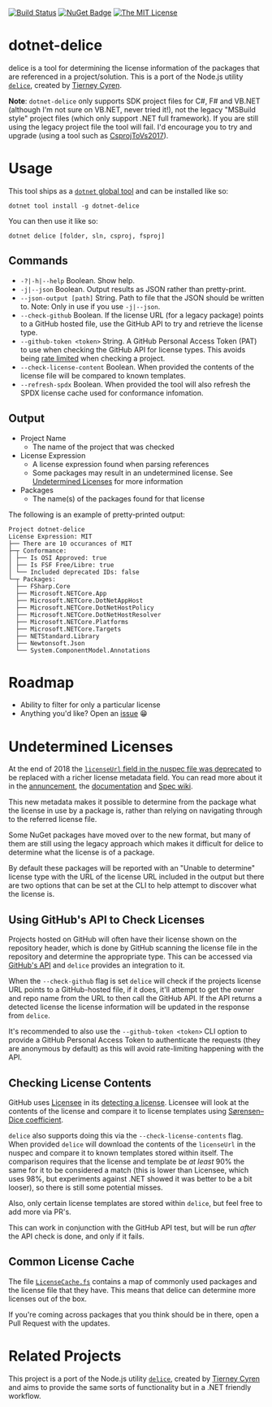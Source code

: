 [![Build Status](https://dev.azure.com/aaronpowell/dotnet-delice/_apis/build/status/master%20build?branchName=master)](https://dev.azure.com/aaronpowell/dotnet-delice/_build/latest?definitionId=29&branchName=master) [![NuGet Badge](https://buildstats.info/nuget/dotnet-delice)](https://www.nuget.org/packages/dotnet-delice) [![The MIT License](https://img.shields.io/badge/license-MIT-orange.svg?color=blue&style=flat-square)](http://opensource.org/licenses/MIT)

# dotnet-delice

delice is a tool for determining the license information of the packages that are referenced in a project/solution. This is a port of the Node.js utility [`delice`](https://github.com/cutenode/delice), created by [Tierney Cyren](https://github.com/bnb).

**Note**: `dotnet-delice` only supports SDK project files for C#, F# and VB.NET (although I'm not sure on VB.NET, never tried it!), not the legacy "MSBuild style" project files (which only support .NET full framework). If you are still using the legacy project file the tool will fail. I'd encourage you to try and upgrade (using a tool such as [CsprojToVs2017](https://github.com/hvanbakel/CsprojToVs2017)).

# Usage

This tool ships as a [`dotnet` global tool](https://docs.microsoft.com/en-us/dotnet/core/tools/global-tools?WT.mc_id=dotnetdelice-github-aapowell) and can be installed like so:

```
dotnet tool install -g dotnet-delice
```

You can then use it like so:

```
dotnet delice [folder, sln, csproj, fsproj]
```

## Commands

- `-?|-h|--help` Boolean. Show help.
- `-j|--json` Boolean. Output results as JSON rather than pretty-print.
- `--json-output [path]` String. Path to file that the JSON should be written to. Note: Only in use if you use `-j|--json`.
- `--check-github` Boolean. If the license URL (for a legacy package) points to a GitHub hosted file, use the GitHub API to try and retrieve the license type.
- `--github-token <token>` String. A GitHub Personal Access Token (PAT) to use when checking the GitHub API for license types. This avoids being [rate limited](https://developer.github.com/v3/#rate-limiting) when checking a project.
- `--check-license-content` Boolean. When provided the contents of the license file will be compared to known templates.
- `--refresh-spdx` Boolean. When provided the tool will also refresh the SPDX license cache used for conformance infomation.

## Output

- Project Name
  - The name of the project that was checked
- License Expression
  - A license expression found when parsing references
  - Some packages may result in an undetermined license. See [Undetermined Licenses](#undetermined-licenses) for more information
- Packages
  - The name(s) of the packages found for that license

The following is an example of pretty-printed output:

```
Project dotnet-delice
License Expression: MIT
├── There are 10 occurances of MIT
├─┬ Conformance:
│ ├── Is OSI Approved: true
│ ├── Is FSF Free/Libre: true
│ └── Included deprecated IDs: false
└─┬ Packages:
  ├── FSharp.Core
  ├── Microsoft.NETCore.App
  ├── Microsoft.NETCore.DotNetAppHost
  ├── Microsoft.NETCore.DotNetHostPolicy
  ├── Microsoft.NETCore.DotNetHostResolver
  ├── Microsoft.NETCore.Platforms
  ├── Microsoft.NETCore.Targets
  ├── NETStandard.Library
  ├── Newtonsoft.Json
  └── System.ComponentModel.Annotations
```

# Roadmap

- Ability to filter for only a particular license
- Anything you'd like? Open an [issue](https://github.com/aaronpowell/dotnet-delice/issues) 😁

# Undetermined Licenses

At the end of 2018 the [`licenseUrl` field in the nuspec file was deprecated](https://github.com/NuGet/Announcements/issues/32) to be replaced with a richer license metadata field. You can read more about it in the [annuncement](https://github.com/NuGet/Announcements/issues/32), the [documentation](https://docs.microsoft.com/en-us/nuget/reference/nuspec?WT.mc_id=dotnetdelice-github-aapowell#license) and [Spec wiki](https://github.com/NuGet/Home/wiki/Packaging-License-within-the-nupkg).

This new metadata makes it possible to determine from the package what the license in use by a package is, rather than relying on navigating through to the referred license file.

Some NuGet packages have moved over to the new format, but many of them are still using the legacy approach which makes it difficult for delice to determine what the license is of a package.

By default these packages will be reported with an "Unable to determine" license type with the URL of the license URL included in the output but there are two options that can be set at the CLI to help attempt to discover what the license is.

## Using GitHub's API to Check Licenses

Projects hosted on GitHub will often have their license shown on the repository header, which is done by GitHub scanning the license file in the repository and determine the appropriate type. This can be accessed via [GitHub's API](https://developer.github.com/v3/licenses/#get-the-contents-of-a-repositorys-license) and `delice` provides an integration to it.

When the `--check-github` flag is set `delice` will check if the projects license URL points to a GitHub-hosted file, if it does, it'll attempt to get the owner and repo name from the URL to then call the GitHub API. If the API returns a detected license the license information will be updated in the response from `delice`.

It's recommended to also use the `--github-token <token>` CLI option to provide a GitHub Personal Access Token to authenticate the requests (they are anonymous by default) as this will avoid rate-limiting happening with the API.

## Checking License Contents

GitHub uses [Licensee](https://licensee.github.io/licensee/) in its [detecting a license](https://help.github.com/en/articles/licensing-a-repository#detecting-a-license). Licensee will look at the contents of the license and compare it to license templates using [Sørensen–Dice coefficient](https://en.wikipedia.org/wiki/S%C3%B8rensen%E2%80%93Dice_coefficient).

`delice` also supports doing this via the `--check-license-contents` flag. When provided `delice` will download the contents of the `licenseUrl` in the nuspec and compare it to known templates stored within itself. The comparison requires that the license and template be _at least_ 90% the same for it to be considered a match (this is lower than Licensee, which uses 98%, but experiments against .NET showed it was better to be a bit looser), so there is still some potential misses.

Also, only certain license templates are stored within `delice`, but feel free to add more via PR's.

This can work in conjunction with the GitHub API test, but will be run _after_ the API check is done, and only if it fails.

## Common License Cache

The file [`LicenseCache.fs`](src/DotNetDelice.Licensing/LicenseCache.fs) contains a map of commonly used packages and the license file that they have. This means that delice can determine more licenses out of the box.

If you're coming across packages that you think should be in there, open a Pull Request with the updates.

# Related Projects

This project is a port of the Node.js utility [`delice`](https://github.com/cutenode/delice), created by [Tierney Cyren](https://github.com/bnb) and aims to provide the same sorts of functionality but in a .NET friendly workflow.
